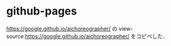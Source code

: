 # github-pages

https://google.github.io/aichoreographer/
の
view-source:https://google.github.io/aichoreographer/
をコピペした．
